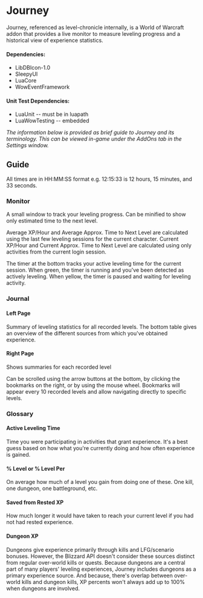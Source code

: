 # Journey

Journey, referenced as level-chronicle internally, is a World of Warcraft addon that provides a live monitor to measure leveling progress and a historical view of experience statistics.    

#### Dependencies:
  - LibDBIcon-1.0
  - SleepyUI
  - LuaCore
  - WowEventFramework
  
#### Unit Test Dependencies:
  - LuaUnit -- must be in luapath
  - LuaWowTesting -- embedded


*The information below is provided as brief guide to Journey and its terminology. This can be viewed in-game under the AddOns tab in the Settings window.*
## Guide

All times are in HH:MM:SS format e.g. 12:15:33 is 12 hours, 15 minutes, and 33 seconds.

### Monitor
A small window to track your leveling progress. Can be minified to show only estimated time to the next level.

Average XP/Hour and Average Approx. Time to Next Level are calculated using the last few leveling sessions for the current character.
Current XP/Hour and Current Approx. Time to Next Level are calculated using only activities from the current login session.

The timer at the bottom tracks your active leveling time for the current session.
When green, the timer is running and you've been detected as actively leveling.
When yellow, the timer is paused and waiting for leveling activity.

### Journal

#### Left Page
Summary of leveling statistics for all recorded levels. The bottom table gives an overview of the different sources from which you've obtained experience.

#### Right Page
Shows summaries for each recorded level
      
Can be scrolled using the arrow buttons at the bottom, by clicking the bookmarks on the right, or by using the mouse wheel. 
Bookmarks will appear every 10 recorded levels and allow navigating directly to specific levels.

### Glossary

#### Active Leveling Time
  Time you were participating in activities that grant experience. It's a best guess based on how what you're currently doing and how often experience is gained.

#### % Level or % Level Per
  On average how much of a level you gain from doing one of these. One kill, one dungeon, one battleground, etc.

#### Saved from Rested XP
  How much longer it would have taken to reach your current level if you had not had rested experience.

#### Dungeon XP
  Dungeons give experience primarily through kills and LFG/scenario bonuses. However, the Blizzard API doesn't consider these sources distinct from regular over-world kills or quests. Because dungeons are a central part of many players' leveling experiences, Journey includes dungeons as a primary experience source. And because, there's overlap between over-world kills and dungeon kills, XP percents won't always add up to 100% when dungeons are involved.